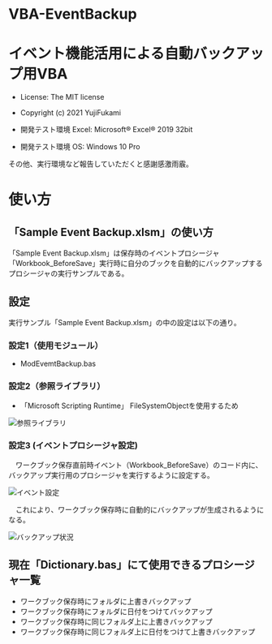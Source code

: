 # VBA-EventBackup
# イベント機能活用による自動バックアップ用VBA

- License: The MIT license

- Copyright (c) 2021 YujiFukami

- 開発テスト環境 Excel: Microsoft® Excel® 2019 32bit 

- 開発テスト環境 OS: Windows 10 Pro

その他、実行環境など報告していただくと感謝感激雨霰。

# 使い方

## 「Sample Event Backup.xlsm」の使い方

「Sample Event Backup.xlsm」は保存時のイベントプロシージャ「Workbook_BeforeSave」実行時に自分のブックを自動的にバックアップするプロシージャの実行サンプルである。


## 設定

実行サンプル「Sample Event Backup.xlsm」の中の設定は以下の通り。

### 設定1（使用モジュール）

-  ModEvemtBackup.bas

### 設定2（参照ライブラリ）

-  「Microsoft Scripting Runtime」 FileSystemObjectを使用するため

![参照ライブラリ](https://user-images.githubusercontent.com/73621859/130732662-861cbc29-ef1f-46e9-ac3c-0f53db1ce02c.jpg)

### 設定3 (イベントプロシージャ設定)

　ワークブック保存直前時イベント（Workbook_BeforeSave）のコード内に、バックアップ実行用のプロシージャを実行するように設定する。

![イベント設定](https://user-images.githubusercontent.com/73621859/130732631-f650ea95-185c-40a1-b70c-3cf74000fed0.jpg)

　これにより、ワークブック保存時に自動的にバックアップが生成されるようになる。

![バックアップ状況](https://user-images.githubusercontent.com/73621859/130732651-52e87c28-1167-4678-8e59-4869f2aedbc6.jpg)


## 現在「Dictionary.bas」にて使用できるプロシージャ一覧

-  ワークブック保存時にフォルダに上書きバックアップ
-  ワークブック保存時にフォルダに日付をつけてバックアップ
-  ワークブック保存時に同じフォルダ上に上書きバックアップ
-  ワークブック保存時に同じフォルダ上に日付をつけて上書きバックアップ
